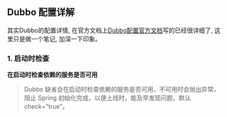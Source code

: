 ## Dubbo 配置详解

其实Dubbo的配置详情, 在官方文档上[Dubbo配置官方文档](https://dubbo.apache.org/zh/docs/v2.7/user/examples/)写的已经很详细了, 这里只是做一个笔记, 加深一下印象。

### 1. 启动时检查

**在启动时检查依赖的服务是否可用**

> Dubbo 缺省会在启动时检查依赖的服务是否可用，不可用时会抛出异常，阻止 Spring 初始化完成，以便上线时，能及早发现问题，默认 check="true"。